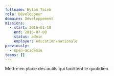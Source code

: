 ```yaml
---
fullname: Eytan Taieb
role: Développeur
domaine: Développement
missions:
  - start: 2016-01-18
    end: 2016-07-08
    status: admin
    employer: education-nationale
previously:
  - open-academie
teams: []
---
```

Mettre en place des outils qui facilitent le quotidien.